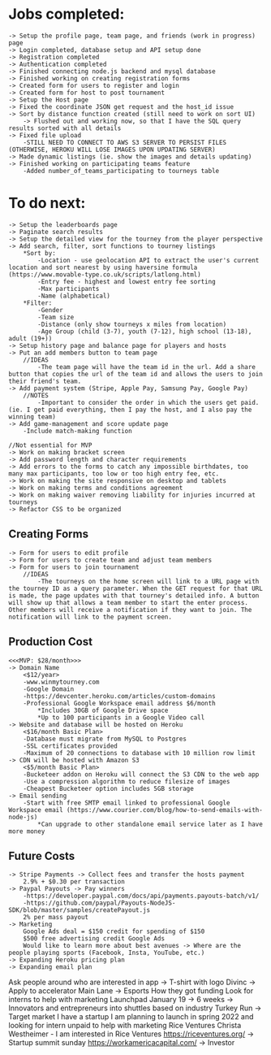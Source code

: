 # Jobs completed:
    -> Setup the profile page, team page, and friends (work in progress) page
    -> Login completed, database setup and API setup done
    -> Registration completed
    -> Authentication completed
    -> Finished connecting node.js backend and mysql database
    -> Finished working on creating registration forms
    -> Created form for users to register and login
    -> Created form for host to post tournament
    -> Setup the Host page
    -> Fixed the coordinate JSON get request and the host_id issue
    -> Sort by distance function created (still need to work on sort UI)
        -> Flushed out and working now, so that I have the SQL query results sorted with all details
    -> Fixed file upload
        -STILL NEED TO CONNECT TO AWS S3 SERVER TO PERSIST FILES (OTHERWISE, HEROKU WILL LOSE IMAGES UPON UPDATING SERVER)
    -> Made dynamic listings (ie. show the images and details updating)
    -> Finished working on participating teams feature
        -Added number_of_teams_participating to tourneys table

# To do next:
    -> Setup the leaderboards page
    -> Paginate search results
    -> Setup the detailed view for the tourney from the player perspective
    -> Add search, filter, sort functions to tourney listings
        *Sort by:
            -Location - use geolocation API to extract the user's current location and sort nearest by using haversine formula (https://www.movable-type.co.uk/scripts/latlong.html)
            -Entry fee - highest and lowest entry fee sorting
            -Max participants
            -Name (alphabetical)
        *Filter:
            -Gender
            -Team size
            -Distance (only show tourneys x miles from location)
            -Age Group (child (3-7), youth (7-12), high school (13-18),  adult (19+))
    -> Setup history page and balance page for players and hosts
    -> Put an add members button to team page
        //IDEAS
            -The team page will have the team id in the url. Add a share button that copies the url of the team id and allows the users to join their friend's team.
    -> Add payment system (Stripe, Apple Pay, Samsung Pay, Google Pay)
        //NOTES
            -Important to consider the order in which the users get paid. (ie. I get paid everything, then I pay the host, and I also pay the winning team)
    -> Add game-management and score update page
        -Include match-making function

    //Not essential for MVP
    -> Work on making bracket screen
    -> Add password length and character requirements
    -> Add errors to the forms to catch any impossible birthdates, too many max participants, too low or too high entry fee, etc.
    -> Work on making the site responsive on desktop and tablets
    -> Work on making terms and conditions agreement
    -> Work on making waiver removing liability for injuries incurred at tourneys
    -> Refactor CSS to be organized

## Creating Forms
    -> Form for users to edit profile
    -> Form for users to create team and adjust team members
    -> Form for users to join tournament
        //IDEAS
            -The tourneys on the home screen will link to a URL page with the tourney ID as a query parameter. When the GET request for that URL is made, the page updates with that tourney's detailed info. A button will show up that allows a team member to start the enter process. Other members will receive a notification if they want to join. The notification will link to the payment screen.

## Production Cost
    <<<MVP: $28/month>>>
    -> Domain Name
        <$12/year>
        -www.winmytourney.com
        -Google Domain
        -https://devcenter.heroku.com/articles/custom-domains
        -Professional Google Workspace email address $6/month
            *Includes 30GB of Google Drive space
            *Up to 100 participants in a Google Video call
    -> Website and database will be hosted on Heroku
        <$16/month Basic Plan>
        -Database must migrate from MySQL to Postgres
        -SSL certificates provided
        -Maximum of 20 connections to database with 10 million row limit
    -> CDN will be hosted with Amazon S3
        <$5/month Basic Plan>
        -Bucketeer addon on Heroku will connect the S3 CDN to the web app
        -Use a compression algorithm to reduce filesize of images
        -Cheapest Bucketeer option includes 5GB storage
    -> Email sending
        -Start with free SMTP email linked to professional Google Workspace email (https://www.courier.com/blog/how-to-send-emails-with-node-js)
            *Can upgrade to other standalone email service later as I have more money

## Future Costs
    -> Stripe Payments -> Collect fees and transfer the hosts payment
        2.9% + $0.30 per transaction
    -> Paypal Payouts -> Pay winners
        -https://developer.paypal.com/docs/api/payments.payouts-batch/v1/
        -https://github.com/paypal/Payouts-NodeJS-SDK/blob/master/samples/createPayout.js
        2% per mass payout
    -> Marketing
        Google Ads deal = $150 credit for spending of $150
        $500 free advertising credit Google Ads
        Would like to learn more about best avenues -> Where are the people playing sports (Facebook, Insta, YouTube, etc.)
    -> Expanding Heroku pricing plan
    -> Expanding email plan

Ask people around who are interested in app -> T-shirt with logo
Divinc -> Apply to accelerator
Main Lane -> Esports How they got funding
Look for interns to help with marketing
Launchpad January 19 -> 6 weeks -> Innovators and entrepreneurs into shuttles based on industry
Turkey Run -> Target market
I have a startup I am planning to launch in spring 2022 and looking for intern unpaid to help with marketing
Rice Ventures Christa Westheimer - I am interested in Rice Ventures https://riceventures.org/ -> Startup summit sunday
https://workamericacapital.com/ -> Investor